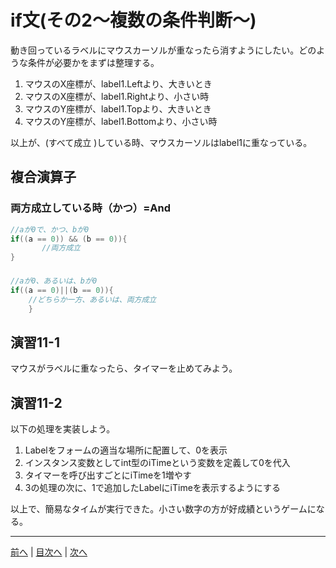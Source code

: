 # if文(その2～複数の条件判断～)
動き回っているラベルにマウスカーソルが重なったら消すようにしたい。どのような条件が必要かをまずは整理する。

1. マウスのX座標が、label1.Leftより、大きいとき
2. マウスのX座標が、label1.Rightより、小さい時
3. マウスのY座標が、label1.Topより、大きいとき
4. マウスのY座標が、label1.Bottomより、小さい時

以上が、(すべて成立 )している時、マウスカーソルはlabel1に重なっている。

## 複合演算子
### 両方成立している時（かつ）=And

```cs
//aが0で、かつ、bが0
if((a == 0)) && (b == 0)){
       //両方成立
}
```

###

```cs
//aが0、あるいは、bが0
if((a == 0)||(b == 0)){
    //どちらか一方、あるいは、両方成立
    }
```

## 演習11-1
マウスがラベルに重なったら、タイマーを止めてみよう。

## 演習11-2
以下の処理を実装しよう。

1.	Labelをフォームの適当な場所に配置して、0を表示
2.	インスタンス変数としてint型のiTimeという変数を定義して0を代入
3.	タイマーを呼び出すごとにiTimeを1増やす
4.	3の処理の次に、1で追加したLabelにiTimeを表示するようにする

以上で、簡易なタイムが実行できた。小さい数字の方が好成績というゲームになる。

---

[前へ](10.md) | [目次へ](README.md#%E7%9B%AE%E6%AC%A1) | [次へ](12.md)

